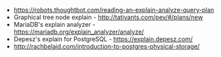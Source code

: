 - https://robots.thoughtbot.com/reading-an-explain-analyze-query-plan
- Graphical tree node explain - http://tatiyants.com/pev/#/plans/new
- MariaDB's explain analyzer - https://mariadb.org/explain_analyzer/analyze/
- Depesz's explain for PostgreSQL - https://explain.depesz.com/
- http://rachbelaid.com/introduction-to-postgres-physical-storage/
